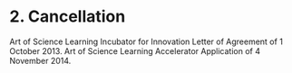 # 2. Cancellation

Art of Science Learning Incubator for Innovation Letter of Agreement of 1 October 2013.  Art of Science Learning Accelerator Application of 4 November 2014. 
